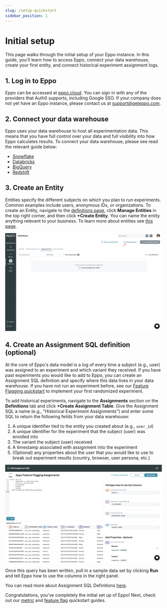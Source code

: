 ```yaml
---
slug: /setup-quickstart
sidebar_position: 1
---
```


# Initial setup

This page walks through the initial setup of your Eppo instance. In this guide, you'll learn how to access Eppo, connect your data warehouse, create your first entity, and connect historical experiment assignment logs.

## 1. Log in to Eppo

Eppo can be accessed at [eppo.cloud](http://eppo.cloud). You can sign in with any of the providers that Auth0 supports, including Google SSO. If your company does not yet have an Eppo instance, please contact us at [support@geteppo.com](mailto:support@geteppo.com).

## 2. Connect your data warehouse

Eppo uses your data warehouse to host all experimentation data. This means that you have full control over your data and full visibility into how Eppo calculates results. To connect your data warehouse, please see read the relevant guide below:

- [Snowflake](/how-tos/connecting-dwh/snowflake)
- [Databricks](/how-tos/connecting-dwh/databricks)
- [BigQuery](/how-tos/connecting-dwh/bigquery)
- [Redshift](/how-tos/connecting-dwh/redshift)

## 3. Create an Entity

Entities specify the different subjects on which you plan to run experiments. Common examples include users, anonymous IDs, or organizations. To create an Entity, navigate to the [definitions page](https://eppo.cloud/definitions), click **Manage Entities** in the top right corner, and then click **+Create Entity**. You can name the entity anything relevant to your business. To learn more about entities see [this page](/data-management/entities/).

![Create Entity](/../static/img/initial-setup/quick-start-1.png)

## 4. Create an Assignment SQL definition (optional)

At the core of Eppo's data model is a log of every time a subject (e.g., user) was assigned to an experiment and which variant they received. If you have past experiments you would like to add to Eppo, you can create an Assignment SQL definition and specify where this data lives in your data warehouse. If you have not run an experiment before, see our [Feature Flagging quickstart](/feature-flag-quickstart) to implement your first randomized experiment.  

To add historical experiments, navigate to the **Assignments** section on the **Definitions** tab and click **+Create Assignment Table**. Give the Assignment SQL a name (e.g., "Historical Experiment Assignments") and enter some SQL to return the following feilds from your data warehouse:

1. A unique identifier tied to the entity you created about (e.g., `user_id`)
2. A unique identifier for the experiment that the subject (user) was enrolled into
3. The variant the subject (user) received
4. A timestamp associated with assignment into the experiment
5. (Optional) any properties about the user that you would like to use to break out experiment results (country, browser, user persona, etc.)

![Create Assignment SQL](/../static/img/initial-setup/quick-start-2.png)

Once this query has been written, pull in a sample data set by clicking **Run** and tell Eppo how to use the columns in the right panel.

You can read more about Assignment SQL Definitions [here](/data-management/definitions/assignment-sql).

Congratulations, you've completely the initial set up of Eppo! Next, check out our [metric](/metric-quickstart) and [feature flag](/feature-flag-quickstart) quickstart guides.